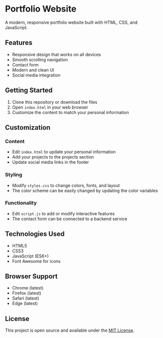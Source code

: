 # Portfolio Website

A modern, responsive portfolio website built with HTML, CSS, and JavaScript.

## Features

- Responsive design that works on all devices
- Smooth scrolling navigation
- Contact form
- Modern and clean UI
- Social media integration

## Getting Started

1. Clone this repository or download the files
2. Open `index.html` in your web browser
3. Customize the content to match your personal information

## Customization

### Content
- Edit `index.html` to update your personal information
- Add your projects to the projects section
- Update social media links in the footer

### Styling
- Modify `styles.css` to change colors, fonts, and layout
- The color scheme can be easily changed by updating the color variables

### Functionality
- Edit `script.js` to add or modify interactive features
- The contact form can be connected to a backend service

## Technologies Used

- HTML5
- CSS3
- JavaScript (ES6+)
- Font Awesome for icons

## Browser Support

- Chrome (latest)
- Firefox (latest)
- Safari (latest)
- Edge (latest)

## License

This project is open source and available under the [MIT License](LICENSE). 